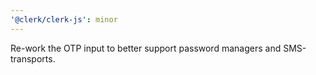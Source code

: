 ```yaml
---
'@clerk/clerk-js': minor
---
```


Re-work the OTP input to better support password managers and SMS-transports.
